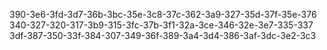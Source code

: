 390-3e6-3fd-3d7-36b-3bc-35e-3c8-37c-362-3a9-327-35d-37f-35e-376
340-327-320-317-3b9-315-3fc-37b-3f1-32a-3ce-346-32e-3e7-335-337
3df-387-350-33f-384-307-349-36f-389-3a4-3d4-386-3af-3dc-3e2-3c3

